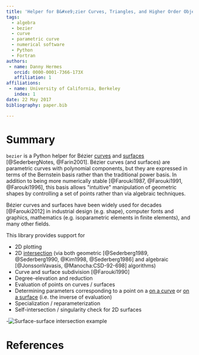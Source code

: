 ```yaml
---
title: 'Helper for B&#xe9;zier Curves, Triangles, and Higher Order Objects'
tags:
  - algebra
  - bezier
  - curve
  - parametric curve
  - numerical software
  - Python
  - Fortran
authors:
 - name: Danny Hermes
   orcid: 0000-0001-7366-173X
   affiliation: 1
affiliations:
 - name: University of California, Berkeley
   index: 1
date: 22 May 2017
bibliography: paper.bib

---
```


# Summary

`bezier` is a Python helper for B&#xe9;zier [curves][1] and
[surfaces][2] [@SederbergNotes, @Farin2001]. B&#xe9;zier curves (and
surfaces) are parametric curves with polynomial components, but they are
expressed in terms of the Bernstein basis rather than the traditional power
basis. In addition to being more numerically stable
[@Farouki1987, @Farouki1991, @Farouki1996], this basis allows "intuitive"
manipulation of geometric shapes by controlling a set of points rather
than via algebraic techniques.

B&#xe9;zier curves and surfaces have been widely used for decades
[@Farouki2012] in industrial design (e.g. shape), computer fonts and
graphics, mathematics (e.g. isoparametric elements in finite elements), and
many other fields.

This library provides support for

- 2D plotting
- 2D [intersection][3] (via both geometric
  [@Sederberg1989, @Sederberg1990, @Kim1998, @Sederberg1986] and
  algebraic [@JonssonVavasis, @Manocha:CSD-92-698] algorithms)
- Curve and surface subdivision [@Farouki1990]
- Degree-elevation and reduction
- Evaluation of points on curves / surfaces
- Determining parameters corresponding to a point on a [on a curve][4] or
  [on a surface][5] (i.e. the inverse of evaluation)
- Specialization / reparameterization
- Self-intersection / singularity check for 2D surfaces

-![Surface-surface intersection example](https://cdn.rawgit.com/dhermes/bezier/0.4.0/docs/images/test_surfaces6Q_and_7Q.png)

[1]: https://en.wikipedia.org/wiki/B%C3%A9zier_curve
[2]: https://en.wikipedia.org/wiki/B%C3%A9zier_triangle
[3]: https://bezier.readthedocs.io/en/0.4.0/curve-curve-intersection.html
[4]: https://bezier.readthedocs.io/en/0.4.0/reference/bezier.curve.html#bezier.curve.Curve.locate
[5]: https://bezier.readthedocs.io/en/0.4.0/reference/bezier.surface.html#bezier.surface.Surface.locate

# References
